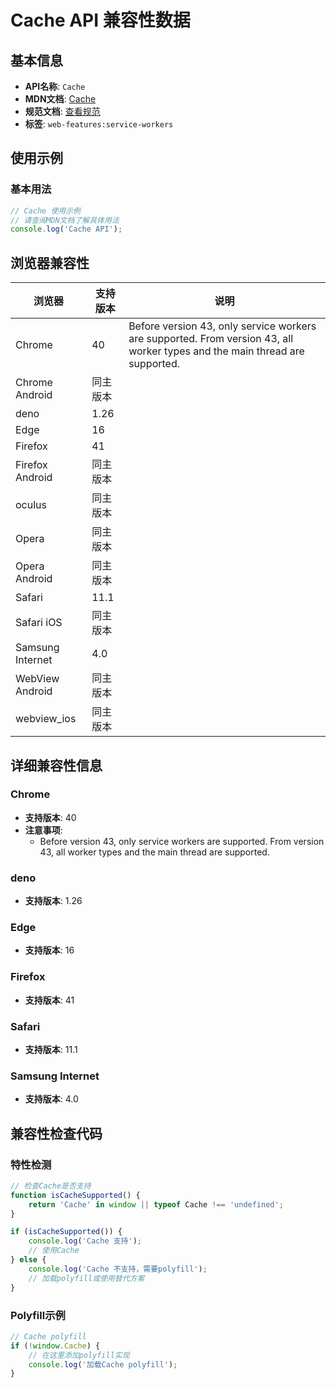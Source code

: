 # Cache API 兼容性数据

## 基本信息

- **API名称**: `Cache`
- **MDN文档**: [Cache](https://developer.mozilla.org/docs/Web/API/Cache)
- **规范文档**: [查看规范](https://w3c.github.io/ServiceWorker/#cache-interface)
- **标签**: `web-features:service-workers`

## 使用示例

### 基本用法

```javascript
// Cache 使用示例
// 请查阅MDN文档了解具体用法
console.log('Cache API');
```

## 浏览器兼容性

| 浏览器 | 支持版本 | 说明 |
|--------|----------|------|
| Chrome | 40 | Before version 43, only service workers are supported. From version 43, all worker types and the main thread are supported. |
| Chrome Android | 同主版本 |  |
| deno | 1.26 |  |
| Edge | 16 |  |
| Firefox | 41 |  |
| Firefox Android | 同主版本 |  |
| oculus | 同主版本 |  |
| Opera | 同主版本 |  |
| Opera Android | 同主版本 |  |
| Safari | 11.1 |  |
| Safari iOS | 同主版本 |  |
| Samsung Internet | 4.0 |  |
| WebView Android | 同主版本 |  |
| webview_ios | 同主版本 |  |

## 详细兼容性信息

### Chrome

- **支持版本**: 40
- **注意事项**:
  - Before version 43, only service workers are supported. From version 43, all worker types and the main thread are supported.

### deno

- **支持版本**: 1.26

### Edge

- **支持版本**: 16

### Firefox

- **支持版本**: 41

### Safari

- **支持版本**: 11.1

### Samsung Internet

- **支持版本**: 4.0

## 兼容性检查代码

### 特性检测

```javascript
// 检查Cache是否支持
function isCacheSupported() {
    return 'Cache' in window || typeof Cache !== 'undefined';
}

if (isCacheSupported()) {
    console.log('Cache 支持');
    // 使用Cache
} else {
    console.log('Cache 不支持，需要polyfill');
    // 加载polyfill或使用替代方案
}
```

### Polyfill示例

```javascript
// Cache polyfill
if (!window.Cache) {
    // 在这里添加polyfill实现
    console.log('加载Cache polyfill');
}
```


